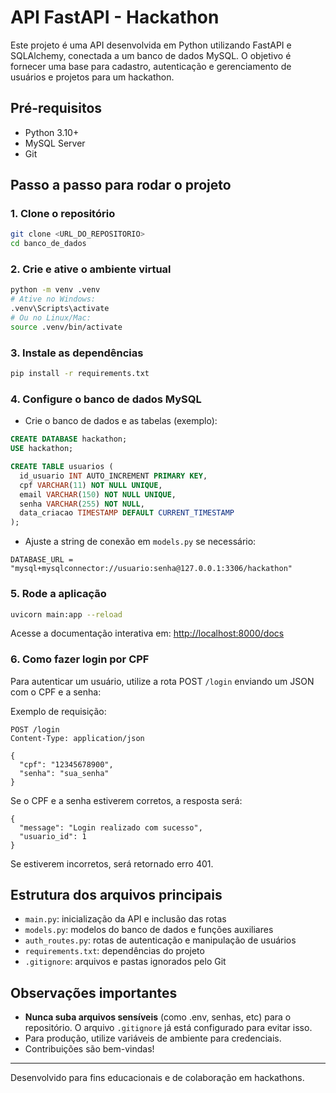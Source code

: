 # API FastAPI - Hackathon

Este projeto é uma API desenvolvida em Python utilizando FastAPI e SQLAlchemy, conectada a um banco de dados MySQL. O objetivo é fornecer uma base para cadastro, autenticação e gerenciamento de usuários e projetos para um hackathon.

## Pré-requisitos

- Python 3.10+
- MySQL Server
- Git

## Passo a passo para rodar o projeto

### 1. Clone o repositório

```bash
git clone <URL_DO_REPOSITORIO>
cd banco_de_dados
```

### 2. Crie e ative o ambiente virtual

```bash
python -m venv .venv
# Ative no Windows:
.venv\Scripts\activate
# Ou no Linux/Mac:
source .venv/bin/activate
```

### 3. Instale as dependências

```bash
pip install -r requirements.txt
```

### 4. Configure o banco de dados MySQL

- Crie o banco de dados e as tabelas (exemplo):

```sql
CREATE DATABASE hackathon;
USE hackathon;

CREATE TABLE usuarios (
  id_usuario INT AUTO_INCREMENT PRIMARY KEY,
  cpf VARCHAR(11) NOT NULL UNIQUE,
  email VARCHAR(150) NOT NULL UNIQUE,
  senha VARCHAR(255) NOT NULL,
  data_criacao TIMESTAMP DEFAULT CURRENT_TIMESTAMP
);
```

- Ajuste a string de conexão em `models.py` se necessário:

```
DATABASE_URL = "mysql+mysqlconnector://usuario:senha@127.0.0.1:3306/hackathon"
```


### 5. Rode a aplicação

```bash
uvicorn main:app --reload
```

Acesse a documentação interativa em: [http://localhost:8000/docs](http://localhost:8000/docs)

### 6. Como fazer login por CPF

Para autenticar um usuário, utilize a rota POST `/login` enviando um JSON com o CPF e a senha:

Exemplo de requisição:

```
POST /login
Content-Type: application/json

{
  "cpf": "12345678900",
  "senha": "sua_senha"
}
```

Se o CPF e a senha estiverem corretos, a resposta será:

```
{
  "message": "Login realizado com sucesso",
  "usuario_id": 1
}
```

Se estiverem incorretos, será retornado erro 401.

## Estrutura dos arquivos principais

- `main.py`: inicialização da API e inclusão das rotas
- `models.py`: modelos do banco de dados e funções auxiliares
- `auth_routes.py`: rotas de autenticação e manipulação de usuários
- `requirements.txt`: dependências do projeto
- `.gitignore`: arquivos e pastas ignorados pelo Git

## Observações importantes

- **Nunca suba arquivos sensíveis** (como .env, senhas, etc) para o repositório. O arquivo `.gitignore` já está configurado para evitar isso.
- Para produção, utilize variáveis de ambiente para credenciais.
- Contribuições são bem-vindas!

---

Desenvolvido para fins educacionais e de colaboração em hackathons.
